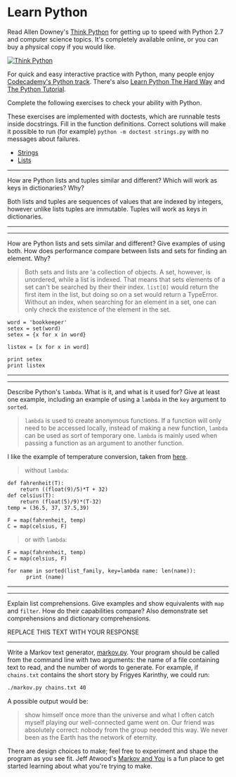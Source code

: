 # Learn Python

Read Allen Downey's [Think Python](http://www.greenteapress.com/thinkpython/) for getting up to speed with Python 2.7 and computer science topics. It's completely available online, or you can buy a physical copy if you would like.

[![Think Python](img/think_python.png)](http://www.greenteapress.com/thinkpython/)

For quick and easy interactive practice with Python, many people enjoy [Codecademy's Python track](http://www.codecademy.com/en/tracks/python). There's also [Learn Python The Hard Way](http://learnpythonthehardway.org/book/) and [The Python Tutorial](https://docs.python.org/2/tutorial/).

Complete the following exercises to check your ability with Python.

These exercises are implemented with doctests, which are runnable tests inside docstrings. Fill in the function definitions. Correct solutions will make it possible to run (for example) `python -m doctest strings.py` with no messages about failures.

 * [Strings](python/strings.py)
 * [Lists](python/lists.py)


---

How are Python lists and tuples similar and different? Which will work as keys in dictionaries? Why?

Both lists and tuples are sequences of values that are indexed by integers, however unlike lists tuples are immutable. Tuples will work as keys in dictionaries. 

---


---

How are Python lists and sets similar and different? Give examples of using both. How does performance compare between lists and sets for finding an element. Why?

>Both sets and lists are 'a collection of objects. A set, however, is unordered, while a list is indexed. That means that sets elements of a set can't be searched by their their index.  `list[0]` would return the first item in the list, but doing so on a set would return a TypeError. Without an index, when searching for an element in a set, one can only check the existence of the element in the set. 

```
word = 'bookkeeper'
setex = set(word)
setex = {x for x in word}

listex = [x for x in word]

print setex
print listex
```
---


---

Describe Python's `lambda`. What is it, and what is it used for? Give at least one example, including an example of using a `lambda` in the `key` argument to `sorted`.

>`lambda` is used to create anonymous functions. If a function will only need to be accessed locally, instead of making a new function, `lambda` can be used as sort of temporary one. `lambda` is mainly used when passing a function as an argument to another function. 

I like the example of temperature conversion, taken from [here](http://www.python-course.eu/lambda.php). 

>without `lambda`:
```
def fahrenheit(T):
    return ((float(9)/5)*T + 32)
def celsius(T):
    return (float(5)/9)*(T-32)
temp = (36.5, 37, 37.5,39)

F = map(fahrenheit, temp)
C = map(celsius, F)
```
>or with `lambda`:

```
F = map(fahrenheit, temp)
C = map(celsius, F)
```

```
for name in sorted(list_family, key=lambda name: len(name)):
      print (name)
```

---


---

Explain list comprehensions. Give examples and show equivalents with `map` and `filter`. How do their capabilities compare? Also demonstrate set comprehensions and dictionary comprehensions.

REPLACE THIS TEXT WITH YOUR RESPONSE

---


Write a Markov text generator, [markov.py](python/markov.py). Your program should be called from the command line with two arguments: the name of a file containing text to read, and the number of words to generate. For example, if `chains.txt` contains the short story by Frigyes Karinthy, we could run:

```bash
./markov.py chains.txt 40
```

A possible output would be:

> show himself once more than the universe and what I often catch myself playing our well-connected game went on. Our friend was absolutely correct: nobody from the group needed this way. We never been as the Earth has the network of eternity.

There are design choices to make; feel free to experiment and shape the program as you see fit. Jeff Atwood's [Markov and You](http://blog.codinghorror.com/markov-and-you/) is a fun place to get started learning about what you're trying to make.
